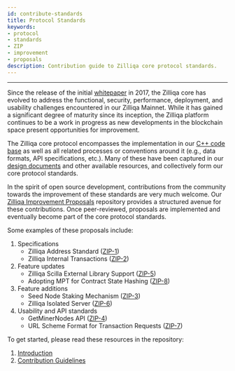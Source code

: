 ```yaml
---
id: contribute-standards
title: Protocol Standards
keywords: 
- protocol
- standards
- ZIP
- improvement
- proposals
description: Contribution guide to Zilliqa core protocol standards.
---
```


---
Since the release of the initial [whitepaper](https://docs.zilliqa.com/whitepaper.pdf) in 2017, the Zilliqa core has evolved to address the functional, security, performance, deployment, and usability challenges encountered in our Zilliqa Mainnet. While it has gained a significant degree of maturity since its inception, the Zilliqa platform continues to be a work in progress as new developments in the blockchain space present opportunities for improvement.

The Zilliqa core protocol encompasses the implementation in our [C++ code base](https://github.com/Zilliqa/Zilliqa/) as well as all related processes or conventions around it (e.g., data formats, API specifications, etc.). Many of these have been captured in our [design documents](core-intro.md) and other available resources, and collectively form our core protocol standards.

In the spirit of open source development, contributions from the community towards the improvement of these standards are very much welcome. Our [Zilliqa Improvement Proposals](https://github.com/Zilliqa/ZIP/) repository provides a structured avenue for these contributions. Once peer-reviewed, proposals are implemented and eventually become part of the core protocol standards.

Some examples of these proposals include:

1. Specifications
   - Zilliqa Address Standard ([ZIP-1](https://github.com/Zilliqa/ZIP/blob/master/zips/zip-1.md))
   - Zilliqa Internal Transactions ([ZIP-2](https://github.com/Zilliqa/ZIP/blob/master/zips/zip-2.md))
1. Feature updates
   - Zilliqa Scilla External Library Support ([ZIP-5](https://github.com/Zilliqa/ZIP/blob/master/zips/zip-5.md))
   - Adopting MPT for Contract State Hashing ([ZIP-8](https://github.com/Zilliqa/ZIP/blob/master/zips/zip-8.md))
1. Feature additions
   - Seed Node Staking Mechanism ([ZIP-3](https://github.com/Zilliqa/ZIP/blob/master/zips/zip-3.md))
   - Zilliqa Isolated Server ([ZIP-6](https://github.com/Zilliqa/ZIP/blob/master/zips/zip-6.md))
1. Usability and API standards
   - GetMinerNodes API ([ZIP-4](https://github.com/Zilliqa/ZIP/blob/master/zips/zip-4.md))
   - URL Scheme Format for Transaction Requests ([ZIP-7](https://github.com/Zilliqa/ZIP/blob/master/zips/zip-7.md))

To get started, please read these resources in the repository:

1. [Introduction](https://github.com/Zilliqa/ZIP/#zip)
1. [Contribution Guidelines](https://github.com/Zilliqa/ZIP/blob/master/zips/zip-0.md#what-is-a-zip)